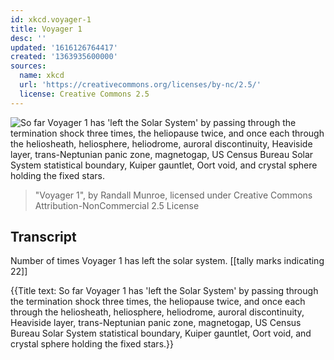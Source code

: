 ```yaml
---
id: xkcd.voyager-1
title: Voyager 1
desc: ''
updated: '1616126764417'
created: '1363935600000'
sources:
  name: xkcd
  url: 'https://creativecommons.org/licenses/by-nc/2.5/'
  license: Creative Commons 2.5
---
```

![So far Voyager 1 has 'left the Solar System' by passing through the termination shock three times, the heliopause twice, and once each through the heliosheath, heliosphere, heliodrome, auroral discontinuity, Heaviside layer, trans-Neptunian panic zone, magnetogap, US Census Bureau Solar System statistical boundary, Kuiper gauntlet, Oort void, and crystal sphere holding the fixed stars.](https://imgs.xkcd.com/comics/voyager_1.png)
> "Voyager 1", by Randall Munroe, licensed under Creative Commons Attribution-NonCommercial 2.5 License

## Transcript
Number of times Voyager 1 has left the solar system.
[[tally marks indicating 22]]

{{Title text: So far Voyager 1 has 'left the Solar System' by passing through the termination shock three times, the heliopause twice, and once each through the heliosheath, heliosphere, heliodrome, auroral discontinuity, Heaviside layer, trans-Neptunian panic zone, magnetogap, US Census Bureau Solar System statistical boundary, Kuiper gauntlet, Oort void, and crystal sphere holding the fixed stars.}}
